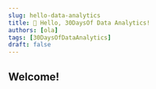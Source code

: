 ```yaml
---
slug: hello-data-analytics
title: 🔌 Hello, 30DaysOf Data Analytics!
authors: [ola]
tags: [30DaysOfDataAnalytics]
draft: false
---
```



<head>
  <meta name="twitter:url" content="https://microsoft.github.io/30DaysOf/blog/welcome-to-30DaysofFusion" />
  <meta name="twitter:title" content="30DaysOfDataAnalytics Kick-Off" />
  <meta name="twitter:description" content="Join us for #30DaysOfLearning initiatives that take you from fundamental concepts to building projects to showcase your skill!" />
  <meta name="twitter:image" content="https://microsoft.github.io/30DaysOf/img/logo.svg" />
  <meta name="twitter:card" content="summary_large_image" />
  <meta name="twitter:creator" content="@theoyinbooke" />
  <meta name="twitter:site" content="@AzureAdvocates" /> 
  <link rel="canonical" href="soft.com/t5/educator-developer-blog/onboarding-guide-for-30days-of-learning-participants/ba-p/3485136" />
</head>

## Welcome! 